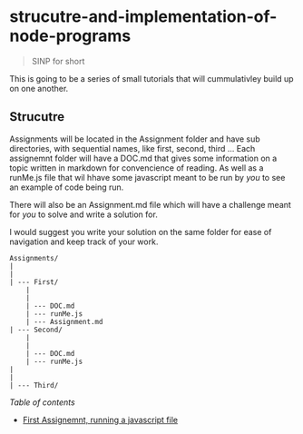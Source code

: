 # strucutre-and-implementation-of-node-programs
> SINP for short

This is going to be a series of small tutorials that will cummulativley build up on one another.

## Strucutre

Assignments will be located in the Assignment folder and have sub directories, with sequential names, like first, second, third ...
Each assignemnt folder will have a DOC.md that gives some information on a topic written in markdown for convencience of reading.
As well as a runMe.js file that wil hhave some javascript meant to be run by *you* to see an example of code being run.

There will also be an Assignment.md file which will have a challenge meant for *you* to solve and write a solution for.

I would suggest you write your solution on the same folder for ease of navigation and keep track of your work.

```
Assignments/
|
|
| --- First/
    |
    |
    | --- DOC.md
    | --- runMe.js
    | --- Assignment.md
| --- Second/
    |
    |
    | --- DOC.md
    | --- runMe.js
|
|
| --- Third/
```

*Table of contents*

* [First Assignemnt, running a javascript file](/Assignments/First/DOC.md)